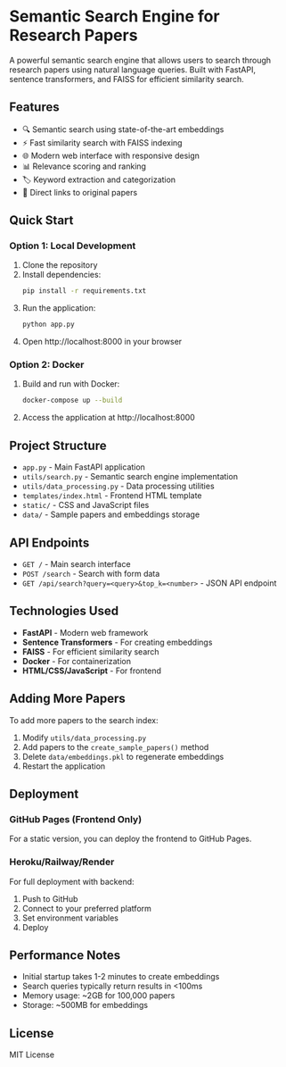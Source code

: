 # Semantic Search Engine for Research Papers

A powerful semantic search engine that allows users to search through research papers using natural language queries. Built with FastAPI, sentence transformers, and FAISS for efficient similarity search.

## Features

- 🔍 Semantic search using state-of-the-art embeddings
- ⚡ Fast similarity search with FAISS indexing
- 🌐 Modern web interface with responsive design
- 📊 Relevance scoring and ranking
- 🏷️ Keyword extraction and categorization
- 🔗 Direct links to original papers

## Quick Start

### Option 1: Local Development

1. Clone the repository
2. Install dependencies:
   ```bash
   pip install -r requirements.txt
   ```
3. Run the application:
   ```bash
   python app.py
   ```
4. Open http://localhost:8000 in your browser

### Option 2: Docker

1. Build and run with Docker:
   ```bash
   docker-compose up --build
   ```
2. Access the application at http://localhost:8000

## Project Structure

- `app.py` - Main FastAPI application
- `utils/search.py` - Semantic search engine implementation
- `utils/data_processing.py` - Data processing utilities
- `templates/index.html` - Frontend HTML template
- `static/` - CSS and JavaScript files
- `data/` - Sample papers and embeddings storage

## API Endpoints

- `GET /` - Main search interface
- `POST /search` - Search with form data
- `GET /api/search?query=<query>&top_k=<number>` - JSON API endpoint

## Technologies Used

- **FastAPI** - Modern web framework
- **Sentence Transformers** - For creating embeddings
- **FAISS** - For efficient similarity search
- **Docker** - For containerization
- **HTML/CSS/JavaScript** - For frontend

## Adding More Papers

To add more papers to the search index:

1. Modify `utils/data_processing.py`
2. Add papers to the `create_sample_papers()` method
3. Delete `data/embeddings.pkl` to regenerate embeddings
4. Restart the application

## Deployment

### GitHub Pages (Frontend Only)
For a static version, you can deploy the frontend to GitHub Pages.

### Heroku/Railway/Render
For full deployment with backend:

1. Push to GitHub
2. Connect to your preferred platform
3. Set environment variables
4. Deploy

## Performance Notes

- Initial startup takes 1-2 minutes to create embeddings
- Search queries typically return results in <100ms
- Memory usage: ~2GB for 100,000 papers
- Storage: ~500MB for embeddings

## License

MIT License